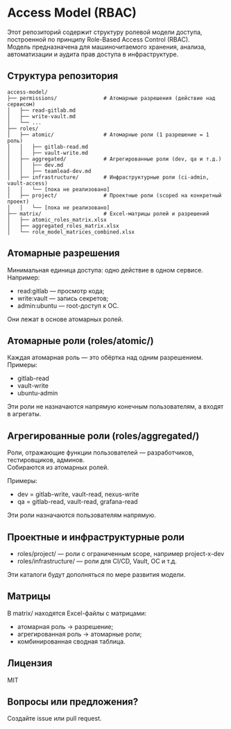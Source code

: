 # Access Model (RBAC)

Этот репозиторий содержит структуру ролевой модели доступа, построенной по принципу Role-Based Access Control (RBAC).  
Модель предназначена для машиночитаемого хранения, анализа, автоматизации и аудита прав доступа в инфраструктуре.

## Структура репозитория

```
access-model/
├── permissions/               # Атомарные разрешения (действие над сервисом)
│   ├── read-gitlab.md
│   ├── write-vault.md
│   └── ...
├── roles/
│   ├── atomic/                # Атомарные роли (1 разрешение = 1 роль)
│   │   ├── gitlab-read.md
│   │   ├── vault-write.md
│   ├── aggregated/            # Агрегированные роли (dev, qa и т.д.)
│   │   ├── dev.md
│   │   ├── teamlead-dev.md
│   ├── infrastructure/        # Инфраструктурные роли (ci-admin, vault-access)
│   │   └── [пока не реализовано]
│   ├── project/               # Проектные роли (scoped на конкретный проект)
│   │   └── [пока не реализовано]
├── matrix/                    # Excel-матрицы ролей и разрешений
│   ├── atomic_roles_matrix.xlsx
│   ├── aggregated_roles_matrix.xlsx
│   └── role_model_matrices_combined.xlsx
```

## Атомарные разрешения

Минимальная единица доступа: одно действие в одном сервисе.  
Например:

- read:gitlab — просмотр кода;
- write:vault — запись секретов;
- admin:ubuntu — root-доступ к ОС.

Они лежат в основе атомарных ролей.

## Атомарные роли (roles/atomic/)

Каждая атомарная роль — это обёртка над одним разрешением. Примеры:

- gitlab-read
- vault-write
- ubuntu-admin

Эти роли не назначаются напрямую конечным пользователям, а входят в агрегаты.

## Агрегированные роли (roles/aggregated/)

Роли, отражающие функции пользователей — разработчиков, тестировщиков, админов.  
Собираются из атомарных ролей.

Примеры:

- dev = gitlab-write, vault-read, nexus-write
- qa = gitlab-read, vault-read, grafana-read

Эти роли назначаются пользователям напрямую.

## Проектные и инфраструктурные роли

- roles/project/ — роли с ограниченным scope, например project-x-dev
- roles/infrastructure/ — роли для CI/CD, Vault, ОС и т.д.

Эти каталоги будут дополняться по мере развития модели.

## Матрицы

В matrix/ находятся Excel-файлы с матрицами:

- атомарная роль → разрешение;
- агрегированная роль → атомарные роли;
- комбинированная сводная таблица.

## Лицензия

MIT

## Вопросы или предложения?

Создайте issue или pull request.
